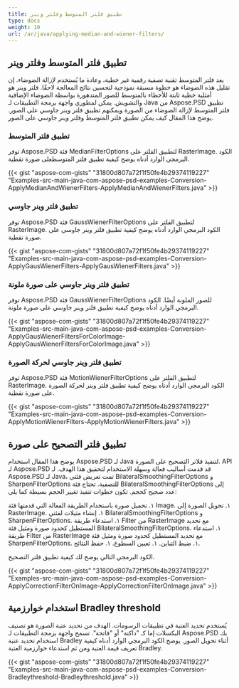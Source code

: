 ```yaml
---
title: تطبيق فلتر المتوسط وفلتر وينر
type: docs
weight: 10
url: /ar/java/applying-median-and-wiener-filters/
---
```


## **تطبيق فلتر المتوسط وفلتر وينر**
يعد فلتر المتوسط تقنية تصفية رقمية غير خطية، وعادة ما يُستخدم لإزالة الضوضاء. إن تقليل هذه الضوضاء هو خطوة مسبقة نموذجية لتحسين نتائج المعالجة لاحقًا. فلتر وينر هو أمثلية خطية ثابتة للأخطاء بالمتوسط ​​للصور المتدهورة بواسطة الضوضاء الإضافية والتشويش. يمكن لمطوري واجهة برمجة التطبيقات لـ Java من Aspose.PSD تطبيق فلتر المتوسط ​​لإزالة الضوضاء من الصورة ويمكنهم تطبيق فلتر وينر جاوسي على الصور. يوضح هذا المقال كيف يمكن تطبيق فلتر المتوسط ​​وفلتر وينر جاوسي على الصور.

### **تطبيق فلتر المتوسط**
توفر Aspose.PSD فئة MedianFilterOptions لتطبيق الفلتر على RasterImage. الكود البرمجي الوارد أدناه يوضح كيفية تطبيق فلتر المتوسط ​​على صورة نقطية.

{{< gist "aspose-com-gists" "31800d807a72f1f50fe4b29374119227" "Examples-src-main-java-com-aspose-psd-examples-Conversion-ApplyMedianAndWienerFilters-ApplyMedianAndWienerFilters.java" >}}

### **تطبيق فلتر وينر جاوسي**
توفر Aspose.PSD فئة GaussWienerFilterOptions لتطبيق الفلتر على RasterImage. الكود البرمجي الوارد أدناه يوضح كيفية تطبيق فلتر وينر جاوسي على صورة نقطية.

{{< gist "aspose-com-gists" "31800d807a72f1f50fe4b29374119227" "Examples-src-main-java-com-aspose-psd-examples-Conversion-ApplyGausWienerFilters-ApplyGausWienerFilters.java" >}}

### **تطبيق فلتر وينر جاوسي على صورة ملونة**
توفر Aspose.PSD فئة GaussWienerFilterOptions للصور الملونة أيضًا. الكود البرمجي الوارد أدناه يوضح كيفية تطبيق فلتر وينر جاوسي على صورة ملونة.

{{< gist "aspose-com-gists" "31800d807a72f1f50fe4b29374119227" "Examples-src-main-java-com-aspose-psd-examples-Conversion-ApplyGausWienerFiltersForColorImage-ApplyGausWienerFiltersForColorImage.java" >}}

### **تطبيق فلتر وينر جاوسي لحركة الصورة**
توفر Aspose.PSD فئة MotionWienerFilterOptions لتطبيق الفلتر على RasterImage. الكود البرمجي الوارد أدناه يوضح كيفية تطبيق فلتر وينر لحركة الصورة على صورة نقطية.

{{< gist "aspose-com-gists" "31800d807a72f1f50fe4b29374119227" "Examples-src-main-java-com-aspose-psd-examples-Conversion-ApplyMotionWienerFilters-ApplyMotionWienerFilters.java" >}}

## **تطبيق فلتر التصحيح على صورة**
يوضح هذا المقال استخدام Aspose.PSD لـ Java لتنفيذ فلاتر التصحيح على الصورة. API لـ Aspose.PSD قد قدمت أساليب فعالة وسهلة الاستخدام لتحقيق هذا الهدف. لـ Aspose.PSD لـ Java، تمت تعريض فئتي BilateralSmoothingFilterOptions و SharpenFilterOptions للتصفية. تحتاج فئة BilateralSmoothingFilterOptions إلى عدد صحيح كحجم. تكون خطوات تنفيذ تغيير الحجم بسيطة كما يلي:

١. تحميل صورة باستخدام الطريقة الفعالة التي قدمتها فئة Image.
١. تحويل الصورة إلى RasterImage.
١. إنشاء مثيلات لفئتي BilateralSmoothingFilterOptions و SharpenFilterOptions.
١. استدعاء طريقة Filter من RasterImage مع تحديد المستطيل كحدود صورة ومثيل فئة BilateralSmoothingFilterOptions.
١. استدعاء طريقة Filter من RasterImage مع تحديد المستطيل كحدود صورة ومثيل فئة SharpenFilterOptions.
١. ضبط التباين.
١. تعيين السطوع.
١. حفظ النتائج.

الكود البرمجي التالي يوضح لك كيفية تطبيق فلتر التصحيح.

{{< gist "aspose-com-gists" "31800d807a72f1f50fe4b29374119227" "Examples-src-main-java-com-aspose-psd-examples-Conversion-ApplyCorrectionFilterOnImage-ApplyCorrectionFilterOnImage.java" >}}

## **استخدام خوارزمية Bradley threshold**
يُستخدم تحديد العتبة في تطبيقات الرسومات. الهدف من تحديد عتبة الصورة هو تصنيف البكسلات إما كـ "داكنة" أو "فاتحة". تسمح واجهة برمجة التطبيقات لـ Aspose.PSD بك استخدام تحديد عتبة Bradley أثناء تحويل الصور. يوضح الكود البرمجي الوارد أدناه كيفية تعريف قيمة العتبة ومن ثم استدعاء خوارزمية العتبة Bradley.

{{< gist "aspose-com-gists" "31800d807a72f1f50fe4b29374119227" "Examples-src-main-java-com-aspose-psd-examples-Conversion-Bradleythreshold-Bradleythreshold.java" >}}